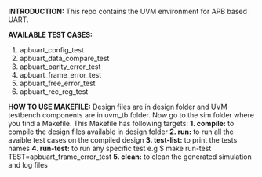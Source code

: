 **INTRODUCTION:**
  This repo contains the UVM environment for APB based UART.

**AVAILABLE TEST CASES:**
  1. apbuart_config_test
  2. apbuart_data_compare_test
  3. apbuart_parity_error_test
  4. apbuart_frame_error_test
  5. apbuart_free_error_test
  6. apbuart_rec_reg_test

**HOW TO USE MAKEFILE:**
  Design files are in design folder and UVM testbench components are in uvm_tb folder. Now go to the sim folder where you find a Makefile.
  This Makefile has following targets:
    **1. compile:**     to compile the design files available in design folder
    **2. run:**         to run all the avaible test cases on the compiled design
    **3. test-list:**   to print the tests names
    **4. run-test:**    to run any specific test e.g $ make run-test TEST=apbuart_frame_error_test
    **5. clean:**       to clean the generated simulation and log files
